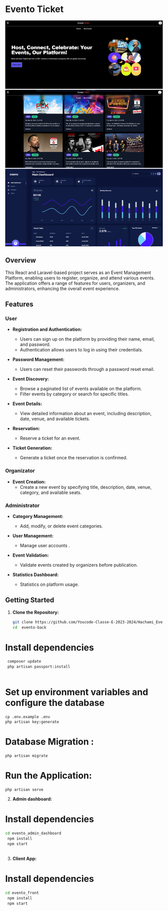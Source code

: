 # Evento Ticket

![Evento](https://github.com/Youcode-Classe-E-2023-2024/Hachami_Evento/blob/main/Docs/client_app1.png)
![Evento](https://github.com/Youcode-Classe-E-2023-2024/Hachami_Evento/blob/main/Docs/client_app2.png)
![Evento](https://github.com/Youcode-Classe-E-2023-2024/Hachami_Evento/blob/main/Docs/admin_dashb.png)

## Overview


This React and Laravel-based project serves as an Event Management Platform, enabling users to register, organize, and attend various events. The application offers a range of features for users, organizers, and administrators, enhancing the overall event experience.

## Features

### User

- **Registration and Authentication:**
    - Users can sign up on the platform by providing their name, email, and password.
    - Authentication allows users to log in using their credentials.

- **Password Management:**
    - Users can reset their passwords through a password reset email.

- **Event Discovery:**
    - Browse a paginated list of events available on the platform.
    - Filter events by category or search for specific titles.

- **Event Details:**
    - View detailed information about an event, including description, date, venue, and available tickets.

- **Reservation:**
    - Reserve a ticket for an event.

- **Ticket Generation:**
    - Generate a ticket once the reservation is confirmed.

### Organizator

- **Event Creation:**
    - Create a new event by specifying title, description, date, venue, category, and available seats.


### Administrator

- **Category Management:**
    - Add, modify, or delete event categories.
- **User Management:**
    - Manage user accounts .

- **Event Validation:**
    - Validate events created by organizers before publication.

- **Statistics Dashboard:**
    - Statistics on platform usage.

## Getting Started

1. **Clone the Repository:**
   ```bash
   git clone https://github.com/Youcode-Classe-E-2023-2024/Hachami_Evento.git
   cd  evento-back

# Install dependencies
   ```bash
    composer update
    php artisan passport:install
    
   ```  
# Set up environment variables and configure the database
    cp .env.example .env
    php artisan key:generate
# Database Migration :
    php artisan migrate
# Run the Application:
    php artisan serve

2. **Admin dashboard:**

# Install dependencies
   ```bash
   cd evento_admin_dashboard
    npm install
    npm start
    
   ```  
3. **Client App:**

# Install dependencies
   ```bash
   cd evento_front
    npm install
    npm start
    
   ```  






